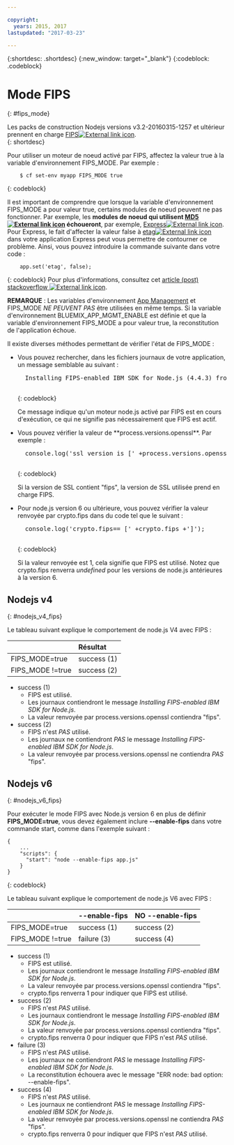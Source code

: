 ```yaml
---

copyright:
  years: 2015, 2017
lastupdated: "2017-03-23"

---
```


{:shortdesc: .shortdesc}
{:new_window: target="_blank"}
{:codeblock: .codeblock}

# Mode FIPS
{: #fips_mode}

Les packs de construction Nodejs versions v3.2-20160315-1257 et ultérieur prennent en charge [FIPS![External link icon](../../icons/launch-glyph.svg "External link icon")](https://en.wikipedia.org/wiki/Federal_Information_Processing_Standards).  
{: shortdesc}

Pour utiliser un moteur de noeud activé par FIPS, affectez la valeur true à la variable d'environnement FIPS_MODE.
Par exemple :

```
    $ cf set-env myapp FIPS_MODE true
```
{: codeblock}

Il est important de comprendre que lorsque la variable d'environnement FIPS_MODE a pour valeur true, certains modules de noeud peuvent ne pas fonctionner.  Par exemple, les **modules de noeud qui utilisent [MD5 ![External link icon](../../icons/launch-glyph.svg "External link icon")](https://en.wikipedia.org/wiki/MD5) échoueront**, par exemple, [Express![External link icon](../../icons/launch-glyph.svg "External link icon")](http://expressjs.com/).  Pour Express, le fait d'affecter la valeur false à [etag![External link icon](../../icons/launch-glyph.svg "External link icon")](http://expressjs.com/en/api.html) dans votre application Express peut vous permettre de contourner ce problème. Ainsi, vous pouvez introduire la commande suivante dans votre code :
```
    app.set('etag', false);
```
{: codeblock}
Pour plus d'informations, consultez cet [article (post) stackoverflow ![External link icon](../../icons/launch-glyph.svg "External link icon")](http://stackoverflow.com/questions/15191511/disable-etag-header-in-express-node-js).

**REMARQUE** : Les variables d'environnement [App Management](/docs/manageapps/app_mng.html) et FIPS_MODE *NE PEUVENT PAS* être utilisées en même temps.  Si la variable d'environnement BLUEMIX_APP_MGMT_ENABLE est définie et que la variable d'environnement FIPS_MODE a pour valeur true, la reconstitution de l'application échoue.

Il existe diverses méthodes permettant de vérifier l'état de FIPS_MODE :
<ul>
<li> Vous pouvez rechercher, dans les fichiers journaux de votre application, un message semblable au suivant :    

  <pre>
  Installing FIPS-enabled IBM SDK for Node.js (4.4.3) from cache
  </pre>
  {: codeblock}

Ce message indique qu'un moteur node.js activé par FIPS est en cours d'exécution, ce qui ne signifie pas nécessairement que FIPS est actif.
</li>

<li> Vous pouvez vérifier la valeur de **process.versions.openssl**. Par exemple :

  <pre>
  console.log('ssl version is [' +process.versions.openssl +']');
  </pre>
  {: codeblock}

Si la version de SSL contient "fips", la version de SSL utilisée prend en charge FIPS.  
</li>

<li> Pour node.js version 6 ou ultérieure, vous pouvez vérifier la valeur renvoyée par crypto.fips dans du code tel que le suivant :

  <pre>
  console.log('crypto.fips== [' +crypto.fips +']');
  </pre>
  {: codeblock}

Si la valeur renvoyée est 1, cela signifie que FIPS est utilisé. Notez que crypto.fips renverra *undefined* pour les versions de node.js antérieures à la version 6.
</li>
</ul>

## Nodejs v4
{: #nodejs_v4_fips}

Le tableau suivant explique le comportement de node.js V4 avec FIPS :

|                 | Résultat        |
| :-------------- | :------------ |
|FIPS_MODE=true   |success (1)    |
|FIPS_MODE !=true |success (2)    |

* success (1)
  * FIPS est utilisé.
  * Les journaux contiendront le message *Installing FIPS-enabled IBM SDK for Node.js*.
  * La valeur renvoyée par process.versions.openssl contiendra "fips".
* success (2)
  * FIPS n'est *PAS* utilisé.
  * Les journaux ne contiendront *PAS* le message *Installing FIPS-enabled IBM SDK for Node.js*.
  * La valeur renvoyée par process.versions.openssl ne contiendra *PAS* "fips".

## Nodejs v6
{: #nodejs_v6_fips}

Pour exécuter le mode FIPS avec Node.js version 6 en plus de définir **FIPS_MODE=true**, vous devez également inclure **--enable-fips** dans votre commande start, comme dans l'exemple suivant :
```
{
    ...   
    "scripts": {
      "start": "node --enable-fips app.js"
    }
}
```
{: codeblock}

Le tableau suivant explique le comportement de node.js V6 avec FIPS :

|                 |--enable-fips  |NO --enable-fips |
| :-------------- | :------------ | :-------------- |
|FIPS_MODE=true   |success (1)    |success (2)      |
|FIPS_MODE !=true |failure (3)    |success (4)      |

* success (1)
  * FIPS est utilisé.
  * Les journaux contiendront le message *Installing FIPS-enabled IBM SDK for Node.js*.
  * La valeur renvoyée par process.versions.openssl contiendra "fips".
  * crypto.fips renverra 1 pour indiquer que FIPS est utilisé.
* success (2)
  * FIPS n'est *PAS* utilisé.
  * Les journaux contiendront le message *Installing FIPS-enabled IBM SDK for Node.js*.
  * La valeur renvoyée par process.versions.openssl contiendra "fips".
  * crypto.fips renverra 0 pour indiquer que FIPS n'est *PAS* utilisé.
* failure (3)
  * FIPS n'est *PAS* utilisé.
  * Les journaux ne contiendront *PAS* le message *Installing FIPS-enabled IBM SDK for Node.js*.
  * La reconstitution échouera avec le message "ERR node: bad option: --enable-fips".
* success (4)
  * FIPS n'est *PAS* utilisé.
  * Les journaux ne contiendront *PAS* le message *Installing FIPS-enabled IBM SDK for Node.js*.
  * La valeur renvoyée par process.versions.openssl ne contiendra *PAS* "fips".
  * crypto.fips renverra 0 pour indiquer que FIPS n'est *PAS* utilisé.
